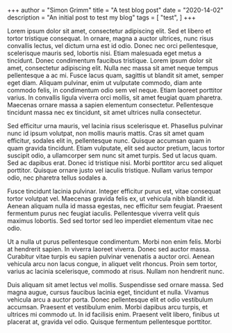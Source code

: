 +++
author = "Simon Grimm"
title = "A test blog post"
date = "2020-14-02"
description = "An initial post to test my blog"
tags = [
    "test",
]
+++

Lorem ipsum dolor sit amet, consectetur adipiscing elit. Sed et libero et tortor tristique consequat. In ornare, magna a auctor ultrices, nunc risus convallis lectus, vel dictum urna est id odio. Donec nec orci pellentesque, scelerisque mauris sed, lobortis nisi. Etiam malesuada eget metus a tincidunt. Donec condimentum faucibus tristique. Lorem ipsum dolor sit amet, consectetur adipiscing elit. Nulla nec massa sit amet neque tempus pellentesque a ac mi. Fusce lacus quam, sagittis ut blandit sit amet, semper eget diam. Aliquam pulvinar, enim ut vulputate commodo, diam ante commodo felis, in condimentum odio sem vel neque. Etiam laoreet porttitor varius. In convallis ligula viverra orci mollis, sit amet feugiat quam pharetra. Maecenas ornare massa a sapien elementum consectetur. Pellentesque tincidunt massa nec ex tincidunt, sit amet ultrices nulla consectetur.

Sed efficitur urna mauris, vel lacinia risus scelerisque et. Phasellus pulvinar nunc id ipsum volutpat, non mollis mauris mattis. Cras sit amet quam efficitur, sodales elit in, pellentesque nunc. Quisque accumsan quam in quam gravida tincidunt. Etiam vulputate, elit sed auctor pretium, lacus tortor suscipit odio, a ullamcorper sem nunc sit amet turpis. Sed ut lacus quam. Sed ac dapibus erat. Donec id tristique nisi. Morbi porttitor arcu sed aliquet porttitor. Quisque ornare justo vel iaculis tristique. Nullam varius tempor odio, nec pharetra tellus sodales a.

Fusce tincidunt lacinia pulvinar. Integer efficitur purus est, vitae consequat tortor volutpat vel. Maecenas gravida felis ex, ut vehicula nibh blandit id. Aenean aliquam nulla id massa egestas, nec efficitur sem feugiat. Praesent fermentum purus nec feugiat iaculis. Pellentesque viverra velit quis maximus lobortis. Sed sed tortor sed leo imperdiet elementum vitae nec odio.

Ut a nulla ut purus pellentesque condimentum. Morbi non enim felis. Morbi at hendrerit sapien. In viverra laoreet viverra. Donec sed auctor massa. Curabitur vitae turpis eu sapien pulvinar venenatis a auctor orci. Aenean vehicula arcu non lacus congue, in aliquet velit rhoncus. Proin sem tortor, varius ac lacinia scelerisque, commodo at risus. Nullam non hendrerit nunc.

Duis aliquam sit amet lectus vel mollis. Suspendisse sed ornare massa. Sed magna augue, cursus faucibus lacinia eget, tincidunt et nulla. Vivamus vehicula arcu a auctor porta. Donec pellentesque elit et odio vestibulum accumsan. Praesent et vestibulum enim. Morbi dapibus arcu turpis, et ultrices mi commodo ut. In id facilisis enim. Praesent velit libero, finibus ut placerat at, gravida vel odio. Quisque fermentum pellentesque porttitor.
